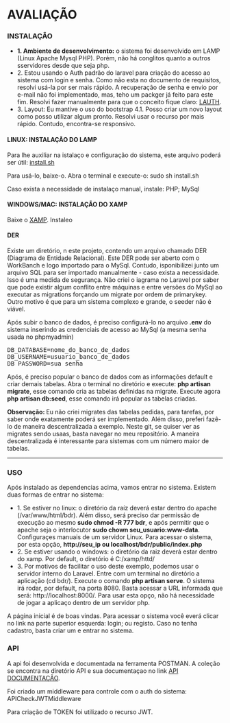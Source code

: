 # AVALIAÇÃO

### INSTALAÇÃO

<ul>
  <li><b>1. Ambiente de desenvolvimento:</b> o sistema foi desenvolvido em LAMP (Linux Apache Mysql PHP). Porém, não há  conglitos quanto a outros sservidores desde que seja php.</li>
  <li>2. Estou usando o Auth padrão do laravel para criação do acesso ao sistema com login e senha. Como não esta no documento de requisitos, resolvi usá-la por ser mais rápido. A recuperação de senha e envio por e-mail não foi implementado, mas, teho um packger já feito para este fim. Resolvi fazer manualmente para que o conceito fique claro: <a href="https://packagist.org/packages/lameck/lauth">LAUTH</a>.</li>
  <li>3. Layout: Eu mantive o uso do bootstrap 4.1. Posso criar um novo layout como posso utilizar algum pronto. Resolvi usar o recurso por mais rápido. Contudo, encontra-se responsivo.</li>
</ul>

#### LINUX: INSTALAÇÃO DO LAMP
<p>Para lhe auxiliar na istalaço e configuração do sistema, este arquivo poderá ser útil: <a href="https://github.com/EuFreela/LIBRAKIDS/blob/master/install.sh">install.sh</a></p>
<p>Para usá-lo, baixe-o. Abra o terminal e execute-o: sudo sh install.sh</p>
<p>Caso exista a necessidade de instalaço manual, instale: PHP; MySql<p>

#### WINDOWS/MAC: INSTALAÇÃO DO XAMP

<p>Baixe o <a href="https://www.apachefriends.org/pt_br/index.html">XAMP</a>. Instaleo</p>

  
#### DER
<p>Existe um diretório, n este projeto, contendo um arquivo chamado DER (Diagrama de Entidade Relacional). Este DER pode ser aberto com o WorkBanch e logo importado para o MySql. Contudo, isponibilizei junto um arquivo SQL para ser importado manualmente - caso exista a necessidade. Isso é uma medida de segurança. Não criei o iagrama no Laravel por saber que pode existir algum conflito entre máquinas e entre versões do MySql ao executar as migrations forçando um migrate por ordem de primarykey. Outro motivo é que para um sistema complexo e grande, o seeder não é viável.</p>


<p>Após subir o banco de dados, é preciso configurá-lo no arquivo <b>.env</b> do sistema inserindo as credenciais de acesso ao MySql (a mesma senha usada no phpmyadmin) </p>

<pre>
DB_DATABASE=nome_do_banco_de_dados
DB_USERNAME=usuario_banco_de_dados
DB_PASSWORD=sua_senha
</pre>
    
<p>Após, é preciso popular o banco de dados com as informações default e criar demais tabelas. Abra o terminal no diretório e execute: <b>php artisan migrate</b>, esse comando cria as tabelas definidas na migrate. Execute agora <b>php artisan db:seed</b>, esse comando irá popular as tabelas criadas.</p>

<p><b>Observação: </b> Eu não criei migrates das tabelas pedidas, para tarefas, por saber onde exatamente poderá ser implementado. Além disso, preferi fazê-lo de maneira descentralizada a exemplo. Neste git, se quiser ver as migrates sendo usaas, basta navegar no meu repositório. A maneira descentralizada é interessante para sistemas com um número maior de tabelas.</p>

<hr>

### USO

<p>Após instalado as dependencias acima, vamos entrar no sistema. Existem duas formas de entrar no sistema:</p>

<ul>
   <li>1. Se estiver no linux: o diretório da raíz deverá estar dentro do apache (/var/www/html/bdr). Além disso, será preciso dar permissão de execução ao mesmo <b>sudo chmod -R 777 bdr</b>, e após permitir que o apache seja o interlocutor <b>sudo chown seu_usuario:www-data</b>. Configuraçes manuais de um servidor Linux. Para acessar o sistema, por esta opção, <b>http://seu_ip ou localhost/bdr/public/index.php</b></li>
  <li>2. Se estiver usando o windows: o diretório da raiz deverá estar dentro do xamp. Por default, o diretório é C:/xamp/httd/</li>
  <li>3. Por motivos de facilitar o uso deste exemplo, podemos usar o servidor interno do Laravel. Entre com um terminal no diretório a aplicação (cd bdr/). Execute o comando <b>php artisan serve</b>. O sistema irá rodar, por default, na porta 8080. Basta acessar a URL informada que será: http://localhost:8000/. Para usar esta opço, não há necessidade de jogar a aplicaço dentro de um servidor php.</li>
</ul>

<p>A página inicial é de boas vindas. Para acessar o sistema você everá clicar no link na parte superior esquerda: login; ou registo. Caso no tenha cadastro, basta criar um e entrar no sistema.</p>

### API

<p>A api foi desenvolvida e documentada na ferramenta POSTMAN. A coleção se encontra na diretório API e sua documentaçao no link <a href="https://documenter.getpostman.com/view/5603672/RzffLAW5#e9953fe7-cc3c-42ca-bc72-03ca5394d04c">API DOCUMENTAÇÃO</a>.</p>

<p>Foi criado um middleware para controle com o auth do sistema: APICheckJWTMiddleware</p>
<p>Para criação de TOKEN foi utilizado o recurso JWT.</p>

